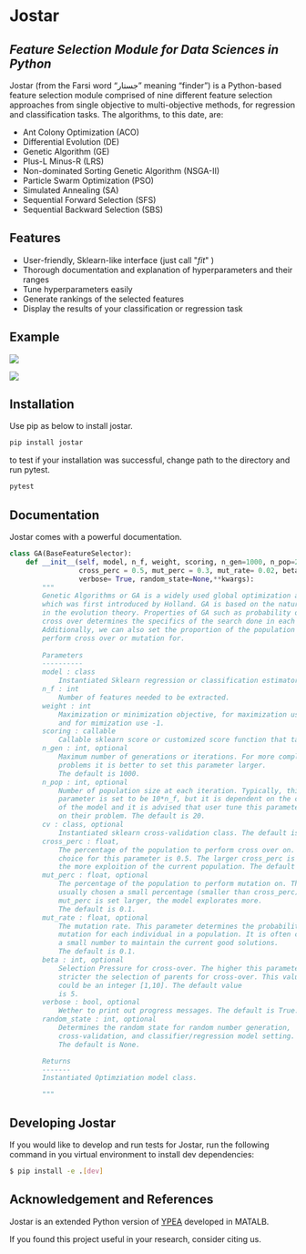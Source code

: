 # Jostar
## _Feature Selection Module for Data Sciences in Python_

Jostar (from the Farsi word “جستار” meaning “finder”) is a Python-based feature selection module comprised of nine different feature selection approaches from single objective to multi-objective methods, for regression and classification tasks. The algorithms, to this date, are:

- Ant Colony Optimization (ACO)
- Differential Evolution (DE)
- Genetic Algorithm (GE)
- Plus-L Minus-R (LRS)
- Non-dominated Sorting Genetic Algorithm (NSGA-II)
- Particle Swarm Optimization (PSO)
- Simulated Annealing (SA)
- Sequential Forward Selection (SFS)
- Sequential Backward Selection (SBS)

## Features

- User-friendly, Sklearn-like interface (just call "_fit_" )
- Thorough documentation and explanation of hyperparameters and their ranges  
- Tune hyperparameters easily 
- Generate rankings of the selected features  
- Display the results of your classification or regression task

## Example
![](https://github.com/yxoos/jostar/blob/main/jostar/examples/example.gif)

![](https://github.com/yxoos/jostar/blob/main/jostar/examples/pareto_front.gif)


## Installation
Use pip as below to install jostar.

```sh
pip install jostar
```

to test if your installation was successful, change path to the directory and run pytest.

```sh
pytest
```

## Documentation
Jostar comes with a powerful documentation. 

```python
class GA(BaseFeatureSelector):
    def __init__(self, model, n_f, weight, scoring, n_gen=1000, n_pop=20 , cv=None,                                
                 cross_perc = 0.5, mut_perc = 0.3, mut_rate= 0.02, beta = 5,
                 verbose= True, random_state=None,**kwargs):
        """
        Genetic Algorithms or GA is a widely used global optimization algorithm 
        which was first introduced by Holland. GA is based on the natural selection
        in the evolution theory. Properties of GA such as probability of mutation and 
        cross over determines the specifics of the search done in each iteration.
        Additionally, we can also set the proportion of the population we want to
        perform cross over or mutation for. 
                
        Parameters
        ----------
        model : class
            Instantiated Sklearn regression or classification estimator.
        n_f : int
            Number of features needed to be extracted.
        weight : int
            Maximization or minimization objective, for maximization use +1
            and for mimization use -1.
        scoring : callable
            Callable sklearn score or customized score function that takes in y_pred and y_true                                                
        n_gen : int, optional
            Maximum number of generations or iterations. For more complex 
            problems it is better to set this parameter larger. 
            The default is 1000.
        n_pop : int, optional
            Number of population size at each iteration. Typically, this 
            parameter is set to be 10*n_f, but it is dependent on the complexity 
            of the model and it is advised that user tune this parameter based 
            on their problem. The default is 20.
        cv : class, optional
            Instantiated sklearn cross-validation class. The default is None.
        cross_perc : float, 
            The percentage of the population to perform cross over on. A common 
            choice for this parameter is 0.5. The larger cross_perc is chosen,
            the more exploition of the current population. The default is 0.5.
        mut_perc : float, optional
            The percentage of the population to perform mutation on. This is 
            usually chosen a small percentage (smaller than cross_perc). As 
            mut_perc is set larger, the model explorates more. 
            The default is 0.1.
        mut_rate : float, optional
            The mutation rate. This parameter determines the probability of 
            mutation for each individual in a population. It is often chosen 
            a small number to maintain the current good solutions.
            The default is 0.1.
        beta : int, optional
            Selection Pressure for cross-over. The higher this parameter the 
            stricter the selection of parents for cross-over. This value
            could be an integer [1,10]. The default value
            is 5.        
        verbose : bool, optional
            Wether to print out progress messages. The default is True.
        random_state : int, optional
            Determines the random state for random number generation, 
            cross-validation, and classifier/regression model setting. 
            The default is None.

        Returns
        -------
        Instantiated Optimziation model class.

        """
```

## Developing Jostar
If you would like to develop and run tests for Jostar, run the following command in you virtual environment to install dev dependencies:

```bash
$ pip install -e .[dev]
```

## Acknowledgement and References

Jostar is an extended Python version of [YPEA](https://github.com/smkalami/ypea) developed in MATALB.

If you found this project useful in your research, consider citing us.
```

```